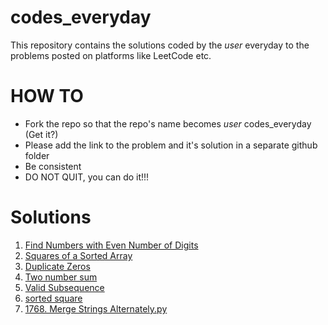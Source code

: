 # codes_everyday
This repository contains the solutions coded by the _user_ everyday to the problems posted on platforms like LeetCode etc.

# HOW TO
- Fork the repo so that the repo's name becomes _user_ codes_everyday (Get it?)
- Please add the link to the problem and it's solution in a separate github folder
- Be consistent
- DO NOT QUIT, you can do it!!!
 
 # Solutions
 1. [Find Numbers with Even Number of Digits](https://github.com/Shivam-Bhardwaj/codes_everyday/tree/main/solutions/problem_1)
 2. [Squares of a Sorted Array](https://github.com/Shivam-Bhardwaj/codes_everyday/blob/main/solutions/problem_2/977.%20Squares%20of%20a%20Sorted%20Array)
 3. [Duplicate Zeros](https://github.com/Shivam-Bhardwaj/codes_everyday/blob/main/solutions/problem_3/solution.cpp)
 4. [Two number sum](https://github.com/Shivam-Bhardwaj/codes_everyday/blob/main/solutions/problem_4/Screenshot%20from%202022-05-24%2022-00-32.png)
 5. [Valid Subsequence](https://www.algoexpert.io/questions/validate-subsequence)
 6. [sorted square](https://www.algoexpert.io/questions/sorted-squared-array)
7. [1768. Merge Strings Alternately.py](https://leetcode.com/problems/merge-strings-alternately/description/?envType=study-plan-v2&envId=leetcode-75)